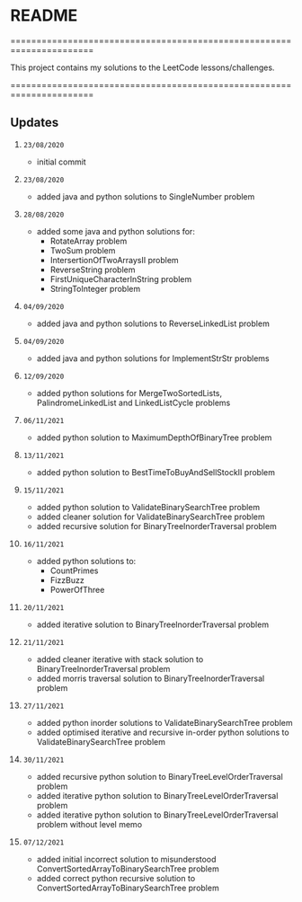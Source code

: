 
# README

======================================================================

This project contains my solutions to the LeetCode lessons/challenges.

======================================================================

## Updates

1. `23/08/2020`
   - initial commit

2. `23/08/2020`
   - added java and python solutions to SingleNumber problem

3. `28/08/2020`
   - added some java and python solutions for:
      - RotateArray problem
      - TwoSum problem
      - IntersertionOfTwoArraysII problem
      - ReverseString problem
      - FirstUniqueCharacterInString problem
      - StringToInteger problem

4. `04/09/2020`
   - added java and python solutions to ReverseLinkedList problem

5. `04/09/2020`
   - added java and python solutions for ImplementStrStr problems

6. `12/09/2020`
   - added python solutions for MergeTwoSortedLists, PalindromeLinkedList and LinkedListCycle problems

7. `06/11/2021`
   - added python solution to MaximumDepthOfBinaryTree problem

8. `13/11/2021`
   - added python solution to BestTimeToBuyAndSellStockII problem

9. `15/11/2021`
   - added python solution to ValidateBinarySearchTree problem
   - added cleaner solution for ValidateBinarySearchTree problem
   - added recursive solution for BinaryTreeInorderTraversal problem

10. `16/11/2021`
    - added python solutions to:
      - CountPrimes
      - FizzBuzz
      - PowerOfThree

11. `20/11/2021`
    - added iterative solution to BinaryTreeInorderTraversal problem

12. `21/11/2021`
    - added cleaner iterative with stack solution to BinaryTreeInorderTraversal problem
    - added morris traversal solution to BinaryTreeInorderTraversal problem

13. `27/11/2021`
    - added python inorder solutions to ValidateBinarySearchTree problem
    - added optimised iterative and recursive in-order python solutions to ValidateBinarySearchTree problem

14. `30/11/2021`
    - added recursive python solution to BinaryTreeLevelOrderTraversal problem
    - added iterative python solution to BinaryTreeLevelOrderTraversal problem
    - added iterative python solution to BinaryTreeLevelOrderTraversal problem without level memo

15. `07/12/2021`
    - added initial incorrect solution to misunderstood ConvertSortedArrayToBinarySearchTree problem
    - added correct python recursive solution to ConvertSortedArrayToBinarySearchTree problem
